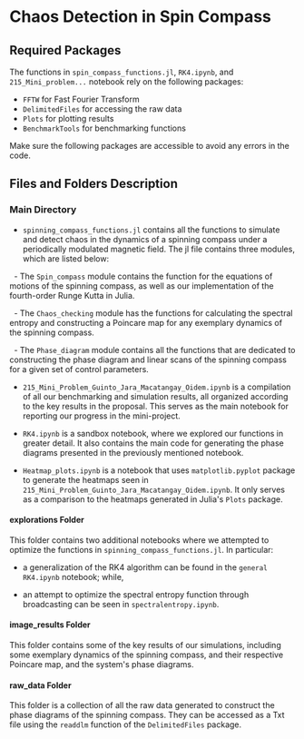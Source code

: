 # Chaos Detection in Spin Compass

## Required Packages
The functions in `spin_compass_functions.jl`, `RK4.ipynb`, and `215_Mini_problem...` notebook rely on the following packages:

- `FFTW` for Fast Fourier Transform
- `DelimitedFiles` for accessing the raw data
- `Plots` for plotting results
- `BenchmarkTools` for benchmarking functions

Make sure the following packages are accessible to avoid any errors in the code.


## Files and Folders Description

### Main Directory
- `spinning_compass_functions.jl` contains all the functions to simulate and detect chaos in the dynamics of a spinning compass under a periodically modulated magnetic field. The jl file contains three modules, which are listed below:

  - The `Spin_compass` module contains the function for the equations of motions of the spinning compass, as well as our implementation of the fourth-order Runge Kutta in Julia.

  - The `Chaos_checking` module has the functions for calculating the spectral entropy and constructing a Poincare map for any exemplary dynamics of the spinning compass.

  - The `Phase_diagram` module contains all the functions that are dedicated to constructing the phase diagram and linear scans of the spinning compass for a given set of control parameters.  


- `215_Mini_Problem_Guinto_Jara_Macatangay_Oidem.ipynb` is a compilation of all our benchmarking and simulation results, all organized according to the key results in the proposal. This serves as the main notebook for reporting our progress in the mini-project.


- `RK4.ipynb` is a sandbox notebook, where we explored our functions in greater detail. It also contains the main code for generating the phase diagrams presented in the previously mentioned notebook.


- `Heatmap_plots.ipynb` is a notebook that uses `matplotlib.pyplot` package to generate the heatmaps seen in `215_Mini_Problem_Guinto_Jara_Macatangay_Oidem.ipynb`. It only serves as a comparison to the heatmaps generated in Julia's `Plots` package.


#### explorations Folder
This folder contains two additional notebooks where we attempted to optimize the functions in `spinning_compass_functions.jl`. In particular:

- a generalization of the RK4 algorithm can be found in the `general RK4.ipynb` notebook; while,

- an attempt to optimize the spectral entropy function through broadcasting can be seen in `spectralentropy.ipynb`.

#### image_results Folder
This folder contains some of the key results of our simulations, including some exemplary dynamics of the spinning compass, and their respective Poincare map, and the system's phase diagrams.

#### raw_data Folder
This folder is a collection of all the raw data generated to construct the phase diagrams of the spinning compass. They can be accessed as a Txt file using the `readdlm` function of the `DelimitedFiles` package.
